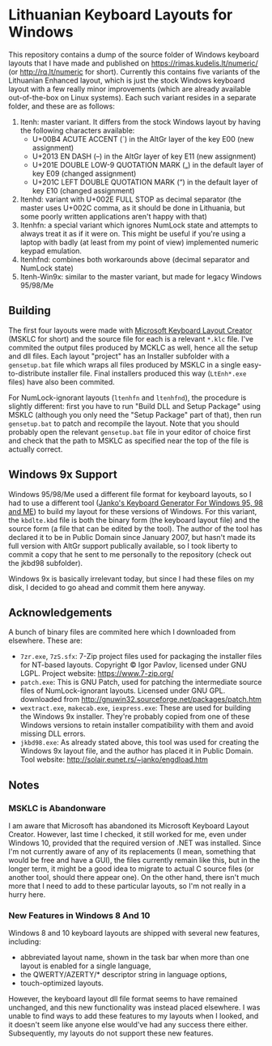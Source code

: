 # Lithuanian Keyboard Layouts for Windows
This repository contains a dump of the source folder of Windows keyboard layouts that I have made and published on https://rimas.kudelis.lt/numeric/ (or http://rq.lt/numeric for short). Currently this contains five variants of the Lithuanian Enhanced layout, which is just the stock Windows keyboard layout with a few really minor improvements (which are already available out-of-the-box on Linux systems). Each such variant resides in a separate folder, and these are as follows:
1. ltenh: master variant. It differs from the stock Windows layout by having the following characters available:
    - U+00B4 ACUTE ACCENT (´) in the AltGr layer of the key E00 (new assignment)
    - U+2013 EN DASH (–) in the AltGr layer of key E11 (new assignment)
    - U+201E DOUBLE LOW-9 QUOTATION MARK („) in the default layer of key E09 (changed assignment)
    - U+201C LEFT DOUBLE QUOTATION MARK (“) in the default layer of key E10 (changed assignment)
2. ltenhd: variant with U+002E FULL STOP as decimal separator (the master uses U+002C comma, as it should be done in Lithuania, but some poorly written applications aren't happy with that)
3. ltenhfn: a special variant which ignores NumLock state and attempts to always treat it as if it were on. This might be useful if you're using a laptop with badly (at least from my point of view) implemented numeric keypad emulation.
4. ltenhfnd: combines both workarounds above (decimal separator and NumLock state)
5. ltenh-Win9x: similar to the master variant, but made for legacy Windows 95/98/Me

## Building
The first four layouts were made with [Microsoft Keyboard Layout Creator](https://www.microsoft.com/en-us/download/details.aspx?id=102134) (MSKLC for short) and the source file for each is a relevant `*.klc` file. I've commited the output files produced by MCKLC as well, hence all the setup and dll files. Each layout "project" has an Installer subfolder with a `gensetup.bat` file which wraps all files produced by MSKLC in a single easy-to-distribute installer file. Final installers produced this way (`LtEnh*.exe` files) have also been commited.

For NumLock-ignorant layouts (`ltenhfn` and `ltenhfnd`), the procedure is slightly different: first you have to run "Build DLL and Setup Package" using MSKLC (although you only need the "Setup Package" part of that), then run `gensetup.bat` to patch and recompile the layout. Note that you should probably open the relevant `gensetup.bat` file in your editor of choice first and check that the path to MSKLC as specified near the top of the file is actually correct.

## Windows 9x Support
Windows 95/98/Me used a different file format for keyboard layouts, so I had to use a different tool ([Janko's Keyboard Generator For Windows 95, 98 and ME](http://solair.eunet.rs/~janko/engdload.htm)) to build my layout for these versions of Windows. For this variant, the `kbdlte.kbd` file is both the binary form (the keyboard layout file) and the source form (a file that can be edited by the tool). The author of the tool has declared it to be in Public Domain since January 2007, but hasn't made its full version with AltGr support publically available, so I took liberty to commit a copy that he sent to me personally to the repository (check out the jkbd98 subfolder).

Windows 9x is basically irrelevant today, but since I had these files on my disk, I decided to go ahead and commit them here anyway.

## Acknowledgements
A bunch of binary files are commited here which I downloaded from elsewhere. These are:
- `7zr.exe`, `7zS.sfx`: 7-Zip project files used for packaging the installer files for NT-based layouts. Copyright © Igor Pavlov, licensed under GNU LGPL. Project website: https://www.7-zip.org/
- `patch.exe`: This is GNU Patch, used for patching the intermediate source files of NumLock-ignorant layouts. Licensed under GNU GPL. downloaded from http://gnuwin32.sourceforge.net/packages/patch.htm
- `wextract.exe`, `makecab.exe`, `iexpress.exe`: These are used for building the Windows 9x installer. They're probably copied from one of these Windows versions to retain installer compatibility with them and avoid missing DLL errors.
- `jkbd98.exe`: As already stated above, this tool was used for creating the Windows 9x layout file, and the author has placed it in Public Domain. Tool website: http://solair.eunet.rs/~janko/engdload.htm

## Notes
### MSKLC is Abandonware
I am aware that Microsoft has abandoned its Microsoft Keyboard Layout Creator. However, last time I checked, it still worked for me, even under Windows 10, provided that the required version of .NET was installed. Since I'm not currently aware of any of its replacements (I mean, something that would be free and have a GUI), the files currently remain like this, but in the longer term, it might be a good idea to migrate to actual C source files (or another tool, should there appear one). On the other hand, there isn't much more that I need to add to these particular layouts, so I'm not really in a hurry here.

### New Features in Windows 8 And 10
Windows 8 and 10 keyboard layouts are shipped with several new features, including:

- abbreviated layout name, shown in the task bar when more than one layout is enabled for a single language,
- the QWERTY/AZERTY/* descriptor string in language options,
- touch-optimized layouts.

However, the keyboard layout dll file format seems to have remained unchanged, and this new functionality was instead placed elsewhere. I was unable to find ways to add these features to my layouts when I looked, and it doesn't seem like anyone else would've had any success there either. Subsequently, my layouts do not support these new features.
